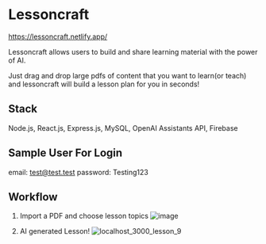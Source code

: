 # Lessoncraft

https://lessoncraft.netlify.app/

Lessoncraft allows users to build and share learning material with the power of AI.

Just drag and drop large pdfs of content that you want to learn(or teach) and lessoncraft will build a lesson plan for you in seconds!

## Stack
Node.js, React.js, Express.js, MySQL, OpenAI Assistants API, Firebase

## Sample User For Login
email: test@test.test
password: Testing123

## Workflow

1. Import a PDF and choose lesson topics
![image](https://github.com/503stevenson/lessoncraft.ai/assets/84197552/0b415e55-0868-486c-bfd2-9289f8805ffa)

2. AI generated Lesson!
![localhost_3000_lesson_9](https://github.com/503stevenson/lessoncraft.ai/assets/84197552/6a452520-8cc3-4f01-871e-4a65231534c2)

